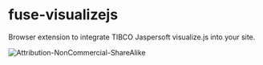 # fuse-visualizejs
Browser extension to integrate TIBCO Jaspersoft visualize.js into your site.

![Attribution-NonCommercial-ShareAlike](https://licensebuttons.net/l/by-nc-sa/3.0/88x31.png)
